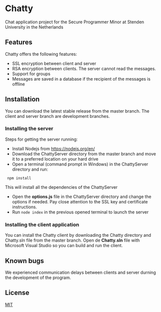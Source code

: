 # Chatty
Chat application project for the Secure Programmer Minor at Stenden University in the Netherlands

## Features
Chatty offers the following features:

* SSL encryption between client and server
* RSA encryption between clients. The server cannot read the messages.
* Support for groups
* Messages are saved in a database if the recipient of the messages is offline

## Installation
You can download the latest stable release from the master branch. The client and server branch are development branches.

### Installing the server
Steps for getting the server running:

* Install Nodejs from https://nodejs.org/en/
* Download the ChattyServer directory from the master branch and move it to a preferred location on your hard drive
* Open a terminal (command prompt in Windows) in the ChattyServer directory and run:
```
 npm install
```
This will install all the dependencies of the ChattyServer

* Open the **options.js** file in the ChattyServer directory and change the options if needed. Pay close attention to the SSL key and certificate instructions.
* Run  ``` node index ``` in the previous opened terminal to launch the server

### Installing the client application
You can install the Chatty client by downloading the Chatty directory and Chatty.sln file from the master branch. Open de **Chatty.sln** file with Microsoft Visual Studio so you can build and run the client.

## Known bugs
We experienced communication delays between clients and server durning the development of the program. 

## License
[MIT](LICENCE)
